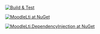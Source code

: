 [![Build & Test](https://github.com/JanWichelmann/MoodleLti/tree/master)](https://github.com/JanWichelmann/MoodleLti/workflows/Build%20&%20Test/badge.svg)

[![MoodleLti at NuGet](https://buildstats.info/nuget/MoodleLti)](https://www.nuget.org/packages/MoodleLti/)

[![MoodleLti.DependencyInjection at NuGet](https://buildstats.info/nuget/MoodleLti.DependencyInjection)](https://www.nuget.org/packages/MoodleLti.DependencyInjection/)
